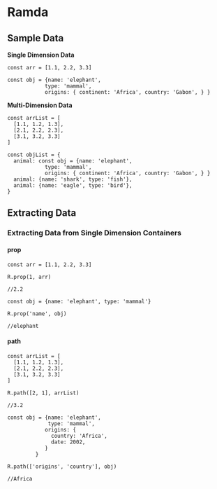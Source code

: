 # Ramda

## Sample Data

**Single Dimension Data**
```
const arr = [1.1, 2.2, 3.3]

const obj = {name: 'elephant', 
			type: 'mammal', 
			origins: { continent: 'Africa', country: 'Gabon', } }
```
**Multi-Dimension Data**
```
const arrList = [
  [1.1, 1.2, 1.3],
  [2.1, 2.2, 2.3],
  [3.1, 3.2, 3.3]
]

const objList = {
  animal: const obj = {name: 'elephant', 
			type: 'mammal', 
			origins: { continent: 'Africa', country: 'Gabon', } }
  animal: {name: 'shark', type: 'fish'},
  animal: {name: 'eagle', type: 'bird'},
}
```

## Extracting Data

### Extracting Data from Single Dimension Containers

#### prop
```
const arr = [1.1, 2.2, 3.3]

R.prop(1, arr)

//2.2
```
```
const obj = {name: 'elephant', type: 'mammal'}

R.prop('name', obj)

//elephant
```

#### path
```
const arrList = [
  [1.1, 1.2, 1.3],
  [2.1, 2.2, 2.3],
  [3.1, 3.2, 3.3]
]

R.path([2, 1], arrList)

//3.2
```
```
const obj = {name: 'elephant', 
             type: 'mammal',
            origins: {
              country: 'Africa',
              date: 2002,
            }
         }

R.path(['origins', 'country'], obj)

//Africa
```



<!--stackedit_data:
eyJoaXN0b3J5IjpbNTc2Mjc4MTg5LDE4OTE4MjAzNSwtNDQ5Mj
Y4NDgzLDU5ODk5MTQyMCwtMTEwMTQ2NDgwMCwtNDIyOTA1NzY1
LC0xMTMyMTkzNzZdfQ==
-->